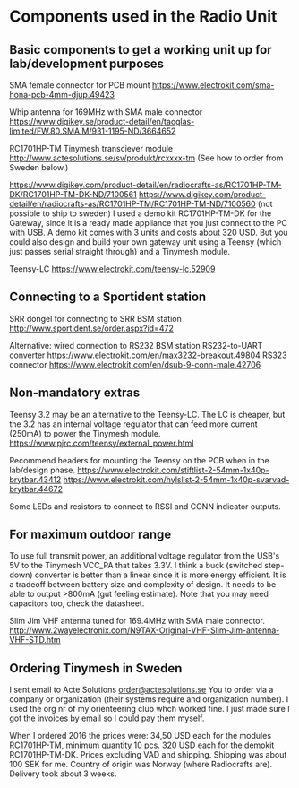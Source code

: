 # Components used in the Radio Unit


## Basic components to get a working unit up for lab/development purposes

SMA female connector for PCB mount
https://www.electrokit.com/sma-hona-pcb-4mm-djup.49423

Whip antenna for 169MHz with SMA male connector 
https://www.digikey.se/product-detail/en/taoglas-limited/FW.80.SMA.M/931-1195-ND/3664652

RC1701HP-TM	Tinymesh transciever module
http://www.actesolutions.se/sv/produkt/rcxxxx-tm (See how to order from Sweden below.)

https://www.digikey.com/product-detail/en/radiocrafts-as/RC1701HP-TM-DK/RC1701HP-TM-DK-ND/7100561 
https://www.digikey.com/product-detail/en/radiocrafts-as/RC1701HP-TM/RC1701HP-TM-ND/7100560 
(not possible to ship to sweden)
I used a demo kit RC1701HP-TM-DK for the Gateway, since it is a ready made appliance that you just connect to the PC with USB. A demo kit comes with 3 units and costs about 320 USD. But you could also design and build your own gateway unit using a Teensy (which just passes serial straight through) and a Tinymesh module. 

Teensy-LC 
https://www.electrokit.com/teensy-lc.52909

## Connecting to a Sportident station

SRR dongel for connecting to SRR BSM station
http://www.sportident.se/order.aspx?id=472

Alternative: wired connection to RS232 BSM station
RS232-to-UART converter
https://www.electrokit.com/en/max3232-breakout.49804
RS323 connector
https://www.electrokit.com/en/dsub-9-conn-male.42706


## Non-mandatory extras
Teensy 3.2 may be an alternative to the Teensy-LC. The LC is cheaper, but the 3.2 has an internal voltage regulator that can feed more current (250mA) to power the Tinymesh module.
https://www.pjrc.com/teensy/external_power.html

Recommend headers for mounting the Teensy on the PCB when in the lab/design phase.
https://www.electrokit.com/stiftlist-2-54mm-1x40p-brytbar.43412
https://www.electrokit.com/hylslist-2-54mm-1x40p-svarvad-brytbar.44672

Some LEDs and resistors to connect to RSSI and CONN indicator outputs.

## For maximum outdoor range
To use full transmit power, an additional voltage regulator from the USB's 5V to the Tinymesh VCC_PA that takes 3.3V. I think a buck (switched step-down) converter is better than a linear since it is more energy efficient. It is a tradeoff between battery size and complexity of design. It needs to be able to output >800mA (gut feeling estimate). Note that you may need capacitors too, check the datasheet.

Slim Jim VHF antenna tuned for 169.4MHz with SMA male connector.
http://www.2wayelectronix.com/N9TAX-Original-VHF-Slim-Jim-antenna-VHF-STD.htm

## Ordering Tinymesh in Sweden

I sent email to Acte Solutions order@actesolutions.se 
You to order via a company or organization (their systems require and organization number). I used the org nr of my orienteering club whch worked fine. I just made sure I got the invoices by email so I could pay them myself.

When I ordered 2016 the prices were:
34,50 USD each for the modules RC1701HP-TM, minimum quantity 10 pcs.
320 USD each for the demokit RC1701HP-TM-DK.
Prices excluding VAD and shipping. Shipping was about 100 SEK for me. Country of origin was Norway (where Radiocrafts are).
Delivery took about 3 weeks.
